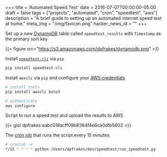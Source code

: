 +++
title = 'Automated Speed Test'
date = 2016-07-07T00:00:00-05:00
draft = false
tags = ["projects", "automated", "cron", "speedtest", "aws"]
description = "A brief guide to setting up an automated internet speed test at home."
meta_img = "/img/favicon.png"
hacker_news_id = ""
+++

Set up a new [DynamoDB](https://aws.amazon.com/dynamodb/) table called `speedtest_results` with `Timestamp` as the primary sort key

{{< figure src="https://s3.amazonaws.com/dpfrakes/dynamodb.png" >}}

Install [`speedtest-cli`](https://github.com/sivel/speedtest-cli) via `pip`

```bash
pip install speedtest-cli
```

Install `awscli` via `pip` and configure your [AWS credentials](https://aws.amazon.com/iam/)

```bash
# install tools
pip install awscli boto3

# authenticate
aws configure
```

Script to run a speed test and upload the results to AWS

{{< gist dpfrakes eabc018acff09b8384f4e8ca0dfb5602 >}}

The [cron job](https://en.wikipedia.org/wiki/Cron) that runs the script every 15 minutes

```bash
# crontab -e
*/15 * * * * python /Users/dpfrakes/dev/speedtest/run_speedtest.py
```
